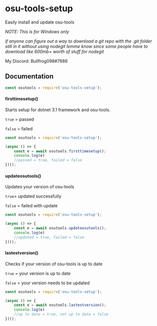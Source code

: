# osu-tools-setup

Easily install and update osu-tools

*NOTE: This is for Windows only*

*if anyone can figure out a way to download a git repo with the .git folder still in it without using nodegit lemme know since some people have to download like 600mb+ worth of stuff for nodegit*

My Discord: Bullfrog098#7886

## Documentation
```js
const osutools = require('osu-tools-setup');
```


#### firsttimesetup()
Starts setup for dotnet 3.1 framework and osu-tools.

 `true` = passed
 
 `false` = failed

```js
const osutools = require('osu-tools-setup');

(async () => {
    const e = await osutools.firsttimesetup();
    console.log(e)
    //passed = true, failed = false
})();
```

#### updateosutools()
Updates your version of osu-tools

`true`= updated successfully

`false` = failed with update
```js
const osutools = require('osu-tools-setup');

(async () => {
    const e = await osutools.updateosutools();
    console.log(e)
    //updated = true, failed = false
})();
```

#### lastestversion()
Checks if your version of osu-tools is up to date

`true` = your version is up to date

`false` = your version needs to be updated
```js
const osutools = require('osu-tools-setup');

(async () => {
    const e = await osutools.lastestversion();
    console.log(e)
    //up to date = true, not up to date = false
})();
```